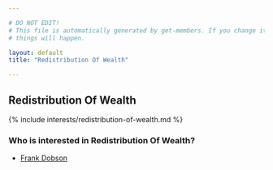 ```yaml
---

# DO NOT EDIT!
# This file is automatically generated by get-members. If you change it, bad
# things will happen.

layout: default
title: "Redistribution Of Wealth"

---
```


## Redistribution Of Wealth

{% include interests/redistribution-of-wealth.md %}

### Who is interested in Redistribution Of Wealth?


* [Frank Dobson](/members/frank-dobson.html)
